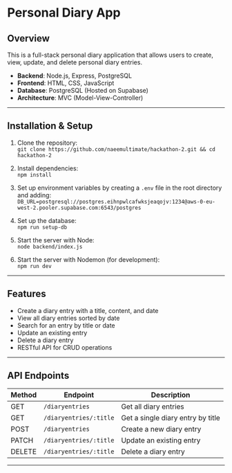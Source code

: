 # Personal Diary App

## Overview

This is a full-stack personal diary application that allows users to create, view, update, and delete personal diary entries.

- **Backend**: Node.js, Express, PostgreSQL
- **Frontend**: HTML, CSS, JavaScript
- **Database**: PostgreSQL (Hosted on Supabase)
- **Architecture**: MVC (Model-View-Controller)

---

## Installation & Setup

1. Clone the repository:  
   `git clone https://github.com/naeemultimate/hackathon-2.git && cd hackathon-2`

2. Install dependencies:  
   `npm install`

3. Set up environment variables by creating a `.env` file in the root directory and adding:
    `DB_URL=postgresql://postgres.eihnpwlcafwksjeaqojv:1234@aws-0-eu-west-2.pooler.supabase.com:6543/postgres`

4. Set up the database:  
    `npm run setup-db`

5. Start the server with Node:  
    `node backend/index.js`

6. Start the server with Nodemon (for development):  
    `npm run dev`

---

## Features

- Create a diary entry with a title, content, and date
- View all diary entries sorted by date
- Search for an entry by title or date
- Update an existing entry
- Delete a diary entry
- RESTful API for CRUD operations

---

## API Endpoints

| Method | Endpoint                 | Description                        |
|--------|--------------------------|------------------------------------|
| GET    | `/diaryentries`          | Get all diary entries             |
| GET    | `/diaryentries/:title`   | Get a single diary entry by title |
| POST   | `/diaryentries`          | Create a new diary entry          |
| PATCH  | `/diaryentries/:title`   | Update an existing entry          |
| DELETE | `/diaryentries/:title`   | Delete a diary entry              |

---
